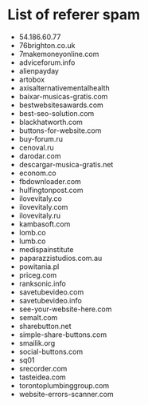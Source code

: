 # List of referer spam

+ 54.186.60.77
+ 76brighton.co.uk
+ 7makemoneyonline.com
+ adviceforum.info
+ alienpayday
+ artobox
+ axisalternativementalhealth
+ baixar-musicas-gratis.com
+ bestwebsitesawards.com
+ best-seo-solution.com
+ blackhatworth.com
+ buttons-for-website.com
+ buy-forum.ru
+ cenoval.ru
+ darodar.com
+ descargar-musica-gratis.net
+ econom.co
+ fbdownloader.com
+ hulfingtonpost.com
+ ilovevitaly.co
+ ilovevitaly.com
+ ilovevitaly.ru
+ kambasoft.com
+ lomb.co
+ lumb.co
+ medispainstitute
+ paparazzistudios.com.au
+ powitania.pl
+ priceg.com
+ ranksonic.info
+ savetubevideo.com
+ savetubevideo.info
+ see-your-website-here.com
+ semalt.com
+ sharebutton.net
+ simple-share-buttons.com
+ smailik.org
+ social-buttons.com
+ sq01
+ srecorder.com
+ tasteidea.com
+ torontoplumbinggroup.com
+ website-errors-scanner.com
